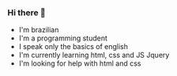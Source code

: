 ### Hi there 👋
- I'm brazilian
- I'm a programming student
- I speak only the basics of english 
- I'm currently learning html, css and JS Jquery
- I'm looking for help with html and css

